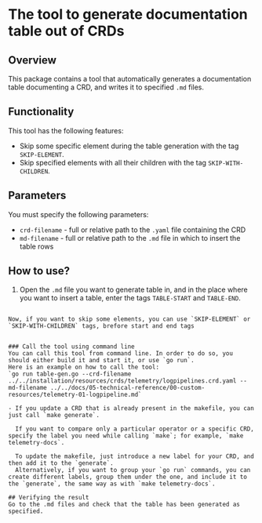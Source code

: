 # The tool to generate documentation table out of CRDs

## Overview

This package contains a tool that automatically generates a documentation table documenting a CRD, and writes it to specified `.md` files. 

## Functionality

This tool has the following features:
- Skip some specific element during the table generation with the tag `SKIP-ELEMENT`.
- Skip specified elements with all their children with the tag `SKIP-WITH-CHILDREN`.

## Parameters

You must specify the following parameters:
- `crd-filename` - full or relative path to the `.yaml` file containing the CRD
- `md-filename` - full or relative path to the `.md` file in which to insert the table rows

## How to use?

1. Open the `.md` file you want to generate table in, and in the place where you want to insert a table, enter the tags `TABLE-START` and `TABLE-END`. 

   <!-- TABLE-START -->

<!-- TABLE-END -->
```

Now, if you want to skip some elements, you can use `SKIP-ELEMENT` or `SKIP-WITH-CHILDREN` tags, brefore start and end tags

```
<!-- SKIP-ELEMENT status.conditions -->
<!-- SKIP-WITH-CHILDREN spec.output -->

<!-- TABLE-START -->

<!-- TABLE-END -->
```

### Call the tool using command line
You can call this tool from command line. In order to do so, you should either build it and start it, or use `go run`.
Here is an example on how to call the tool:
`go run table-gen.go --crd-filename ../../installation/resources/crds/telemetry/logpipelines.crd.yaml --md-filename ../../docs/05-technical-reference/00-custom-resources/telemetry-01-logpipeline.md`

- If you update a CRD that is already present in the makefile, you can just call `make generate`.

  If you want to compare only a particular operator or a specific CRD, specify the label you need while calling `make`; for example, `make telemetry-docs`.

  To update the makefile, just introduce a new label for your CRD, and then add it to the `generate`.
  Alternatively, if you want to group your `go run` commands, you can create different labels, group them under the one, and include it to the `generate`, the same way as with `make telemetry-docs`.

## Verifying the result
Go to the .md files and check that the table has been generated as specified.